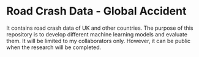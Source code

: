 # Road Crash Data - Global Accident
It contains road crash data of UK and other countries.
The purpose of this repository is to develop different machine learning models and evaluate them. 
It will be limited to my collaborators only. However, it can be public when the research will be completed. 
